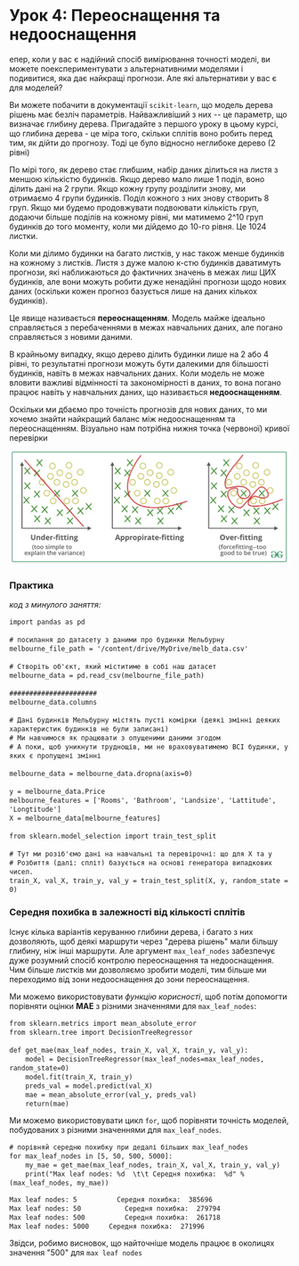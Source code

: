 # Урок 4: Переоснащення та недооснащення

епер, коли у вас є надійний спосіб вимірювання точності моделі, ви можете поекспериментувати з альтернативними моделями і подивитися, яка дає найкращі прогнози. Але які альтернативи у вас є для моделей?

Ви можете побачити в документації `scikit-learn`, що модель дерева рішень має безліч параметрів. Найважливіший з них -- це параметр, що визначає глибину дерева. Пригадайте з першого уроку в цьому курсі, що глибина дерева - це міра того, скільки сплітів воно робить перед тим, як дійти до прогнозу. Тоді це було відносно неглибоке дерево \(2 рівні\)

По мірі того, як дерево стає глибшим, набір даних ділиться на листя з меншою кількістю будинків. Якщо дерево мало лише 1 поділ, воно ділить дані на 2 групи. Якщо кожну групу розділити знову, ми отримаємо 4 групи будинків. Поділ кожного з них знову створить 8 груп. Якщо ми будемо продовжувати подвоювати кількість груп, додаючи більше поділів на кожному рівні, ми матимемо 2^10 груп будинків до того моменту, коли ми дійдемо до 10-го рівня. Це 1024 листки.

Коли ми ділимо будинки на багато листків, у нас також менше будинків на кожному з листків. Листя з дуже малою к-стю будинків даватимуть прогнози, які наближаються до фактичних значень в межах лиш ЦИХ будинків, але вони можуть робити дуже ненадійні прогнози щодо нових даних \(оскільки кожен прогноз базується лише на даних кількох будинків\).

Це явище називається **переоснащенням**. Модель майже ідеально справляється з перебаченнями в межах навчальних даних, але погано справляється з новими даними.

В крайньому випадку, якщо дерево ділить будинки лише на 2 або 4 рівні, то результатні прогнози можуть бути далекими для більшості будинків, навіть в межах навчальних даних. Коли модель не може вловити важливі відмінності та закономірності в даних, то вона погано працює навіть у навчальних даних, що називається **недооснащенням**.

Оскільки ми дбаємо про точність прогнозів для нових даних, то ми хочемо знайти найкращий баланс між недооснащенням та переоснащенням. Візуально нам потрібна нижня точка \(червоної\) кривої перевірки

![](../../.gitbook/assets/image%20%2888%29.png)

###  **Практика**

 _код з минулого заняття:_

```text
import pandas as pd

# посилання до датасету з даними про будинки Мельбурну
melbourne_file_path = '/content/drive/MyDrive/melb_data.csv'

# Створіть об'єкт, який міститиме в собі наш датасет
melbourne_data = pd.read_csv(melbourne_file_path) 

######################
melbourne_data.columns

# Дані будинків Мельбурну містять пусті комірки (деякі змінні деяких характеристик будинків не були записані)
# Ми навчимося як працювати з опущеними даними згодом 
# А поки, щоб уникнути труднощів, ми не враховуватимемо ВСІ будинки, у яких є пропущені змінні

melbourne_data = melbourne_data.dropna(axis=0)

y = melbourne_data.Price
melbourne_features = ['Rooms', 'Bathroom', 'Landsize', 'Lattitude', 'Longtitude']
X = melbourne_data[melbourne_features]

from sklearn.model_selection import train_test_split

# Тут ми розіб'ємо дані на навчальні та перевірочні: що для X та y
# Розбиття (далі: спліт) базується на основі генератора випадкових чисел.
train_X, val_X, train_y, val_y = train_test_split(X, y, random_state = 0)
```

###  **Середня похибка в залежності від кількості сплітів**

Існує кілька варіантів керуванню глибини дерева, і багато з них дозволяють, щоб деякі маршрути через "дерева рішень" мали більшу глибину, ніж інші маршрути. Але аргумент `max_leaf_nodes` забезпечує дуже розумний спосіб контролю переоснащення та недооснащення. Чим більше листків ми дозволяємо зробити моделі, тим більше ми переходимо від зони недооснащення до зони переоснащення.

Ми можемо використовувати _функцію корисності_, щоб потім допомогти порівняти оцінки **MAE** з різними значеннями для `max_leaf_nodes`:

```text
from sklearn.metrics import mean_absolute_error
from sklearn.tree import DecisionTreeRegressor

def get_mae(max_leaf_nodes, train_X, val_X, train_y, val_y):
    model = DecisionTreeRegressor(max_leaf_nodes=max_leaf_nodes, random_state=0)
    model.fit(train_X, train_y)
    preds_val = model.predict(val_X)
    mae = mean_absolute_error(val_y, preds_val)
    return(mae)
```

 Ми можемо використовувати цикл `for`, щоб порівняти точність моделей, побудованих з різними значеннями для `max_leaf_nodes`.

```text
# порівняй середню похибку при дедалі більших max_leaf_nodes
for max_leaf_nodes in [5, 50, 500, 5000]:
    my_mae = get_mae(max_leaf_nodes, train_X, val_X, train_y, val_y)
    print("Max leaf nodes: %d  \t\t Середня похибка:  %d" %(max_leaf_nodes, my_mae))
```

```text
Max leaf nodes: 5  		   Середня похибка:  385696
Max leaf nodes: 50  		 Середня похибка:  279794
Max leaf nodes: 500  		 Середня похибка:  261718
Max leaf nodes: 5000  	 Середня похибка:  271996
```

 Звідси, робимо висновок, що найточніше модель працює в околицях значення "500" для `max leaf nodes`

